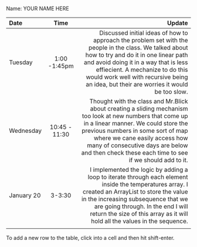 Name: YOUR NAME HERE

| Date       |     Time      |                                                                                                                                                                                                                                                                                                                   Update |
|:-----------|:-------------:|-------------------------------------------------------------------------------------------------------------------------------------------------------------------------------------------------------------------------------------------------------------------------------------------------------------------------:|
| Tuesday    | 1:00 -1:45pm  |   Discussed initial ideas of how to approach the problem set with the people in the class. We talked about how to try and do it in one linear path and avoid doing it in a way that is less effiecient. A mechanize to do this would work well with recursive being an idea, but their are worries it would be too slow. |
| Wednesday  | 10:45 - 11:30 | Thought with the class and Mr.Blick about creating a sliding mechanism too look at new numbers that come up in a linear manner. We could store the previous numbers in some sort of map where we cane easily access how many of consecutive days are below and then check these each time to see if we should add to it. |
| January 20 |    3-3:30     |               I implemented the logic by adding a loop to iterate through each element inside the temperatures array. I created an ArrayList to store the value in the increasing subsequence that we are going through. In the end I will return the size of this array as it will hold all the values in the sequence. |
|            |               |                                                                                                                                                                                                                                                                                                                          |


To add a new row to the table, click into a cell and then hit shift-enter.